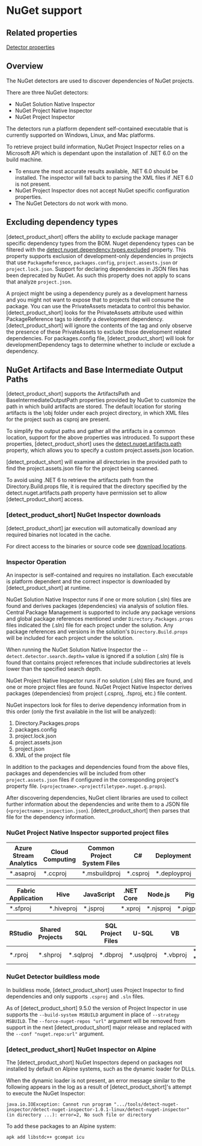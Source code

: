 # NuGet support

## Related properties

[Detector properties](../properties/detectors/nuget.md)

## Overview

The NuGet detectors are used to discover dependencies of NuGet projects.

There are three NuGet detectors: 
 * NuGet Solution Native Inspector
 * NuGet Project Native Inspector
 * NuGet Project Inspector

The detectors run a platform dependent self-contained executable that is currently supported on Windows, Linux, and Mac platforms.

<note type="tip">
<p>To retrieve project build information, NuGet Project Inspector relies on a Microsoft API which is dependant upon the installation of .NET 6.0 on the build machine.</p>
  <ul>
    <li>To ensure the most accurate results available, .NET 6.0 should be installed. The inspector will fall back to parsing the XML files if .NET 6.0 is not present.</li>
    <li>NuGet Project Inspector does not accept NuGet specific configuration properties.</li>
    <li>The NuGet Detectors do not work with mono.</li>
  </ul>
</note>

## Excluding dependency types
[detect_product_short] offers the ability to exclude package manager specific dependency types from the BOM.
Nuget dependency types can be filtered with the [detect.nuget.dependency.types.excluded](../properties/detectors/nuget.md#nuget-dependency-types-excluded) property.
This property supports exclusion of development-only dependencies in projects that use `PackageReference`, `packages.config`, `project.assests.json` or `project.lock.json`.
<note type="note">Support for declaring dependencies in JSON files has been deprecated by NuGet. As such this property does not apply to scans that analyze `project.json`.</note>

A project might be using a dependency purely as a development harness and you might not want to expose that to projects that will consume the package. You can use the PrivateAssets metadata to control this behavior. [detect_product_short] looks for the PrivateAssets attribute used within PackageReference tags to identify a development dependency. [detect_product_short] will ignore the contents of the tag and only observe the presence of these PrivateAssets to exclude those development related dependencies.
For packages.config file, [detect_product_short] will look for developmentDependency tags to determine whether to include or exclude a dependency.

## NuGet Artifacts and Base Intermediate Output Paths
[detect_product_short] supports the ArtifactsPath and BaseIntermediateOutputPath properties provided by NuGet to customize the path in which build artifacts are stored. The default location for storing artifacts is the \obj folder under each project directory, in which XML files for the project such as csproj are present.

To simplify the output paths and gather all the artifacts in a common location, support for the above properties was introduced. To support these properties, [detect_product_short] uses the [detect.nuget.artifacts.path](../properties/detectors/nuget.md#nuget-artifacts-path) property, which allows you to specify a custom project.assets.json location.

[detect_product_short] will examine all directories in the provided path to find the project.assets.json file for the project being scanned.

To avoid using .NET 6 to retrieve the artifacts path from the Directory.Build.props file, it is required that the directory specified by the detect.nuget.artifacts.path property have permission set to allow [detect_product_short] access.

### [detect_product_short] NuGet Inspector downloads

[detect_product_short] jar execution will automatically download any required binaries not located in the cache.

For direct access to the binaries or source code see [download locations](../downloadingandinstalling/downloadlocations.md).

### Inspector Operation

An inspector is self-contained and requires no installation. Each executable is platform dependent and the correct inspector is downloaded by [detect_product_short] at runtime.

NuGet Solution Native Inspector runs if one or more solution (.sln) files are found and derives packages (dependencies) via analysis of solution files. Central Package Management is supported to include any package versions and global package references mentioned under `Directory.Packages.props` files indicated the (.sln) file for each project under the solution. Any package references and versions in the solution's `Directory.Build.props` will be included for each project under the solution.

<note type="tip">When running the NuGet Solution Native Inspector the `--detect.detector.search.depth=` value is ignored if a solution (.sln) file is found that contains project references that include subdirectories at levels lower than the specified search depth.
</note>

NuGet Project Native Inspector runs if no solution (.sln) files are found, and one or more project files are found. NuGet Project Native Inspector derives packages (dependencies) from project (.csproj, .fsproj, etc.) file content.

NuGet inspectors look for files to derive dependency information from in this order (only the first available in the list will be analyzed):
1. Directory.Packages.props
2. packages.config
3. project.lock.json
4. project.assets.json
5. project.json
6. XML of the project file

In addition to the packages and dependencies found from the above files, packages and dependencies will be included from other `project.assets.json` files if configured in the corresponding project's property file. (`<projectname>.<projectfiletype>.nuget.g.props`).

After discovering dependencies, NuGet client libraries are used to collect further information about the dependencies and write them to a JSON file (`<projectname>_inspection.json`). [detect_product_short] then parses that file for the dependency information.

### NuGet Project Native Inspector supported project files

| Azure Stream Analytics | Cloud Computing | Common Project System Files | C# | Deployment | Docker Compose | F# |
|---|---|---|---|---|---|---|
| *.asaproj | *.ccproj | *.msbuildproj | *.csproj | *.deployproj | *.dcproj | *.fsproj |

| Fabric Application | Hive | JavaScript | .NET Core | Node.js | Pig | Python |
|---|---|---|---|---|---|---|
| *.sfproj | *.hiveproj | *.jsproj | *.xproj | *.njsproj | *.pigproj | *.pyproj |

| RStudio | Shared Projects | SQL | SQL Project Files | U-SQL | VB | VC++ |
|---|---|---|---|---|---|---|
| *.rproj | *.shproj | *.sqlproj | *.dbproj | *.usqlproj | *.vbproj | *.vcxproj *.vcproj |

### NuGet Detector buildless mode

In buildless mode, [detect_product_short] uses Project Inspector to find dependencies and only supports `.csproj` and `.sln` files.

As of [detect_product_short] 9.5.0 the version of Project Inspector in use supports the `--build-system MSBUILD` argument in place of `--strategy MSBUILD`.
The `--force-nuget-repos "url"` argument will be removed from support in the next [detect_product_short] major release and replaced with the `--conf "nuget.repo:url"` argument.

### [detect_product_short] NuGet Inspector on Alpine

The [detect_product_short] NuGet Inspectors depend on packages not installed by default on Alpine systems, such as the dynamic loader for DLLs.

When the dynamic loader is not present, an error message similar to the following appears in the log as a result of
[detect_product_short]'s attempt to execute the NuGet Inspector:
```
java.io.IOException: Cannot run program ".../tools/detect-nuget-inspector/detect-nuget-inspector-1.0.1-linux/detect-nuget-inspector" (in directory ...): error=2, No such file or directory
```

To add these packages to an Alpine system:
```
apk add libstdc++ gcompat icu
```
